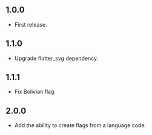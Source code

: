 ## 1.0.0

* First release.

## 1.1.0

* Upgrade flutter_svg dependency.

## 1.1.1

* Fix Bolivian flag.

## 2.0.0

* Add the ability to create flags from a language code.
